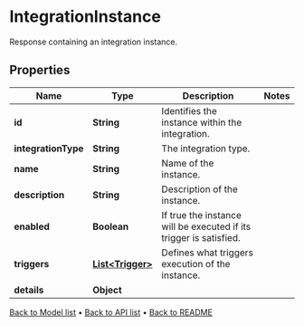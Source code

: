 

# IntegrationInstance

Response containing an integration instance.

## Properties

| Name | Type | Description | Notes |
|------------ | ------------- | ------------- | -------------|
|**id** | **String** | Identifies the instance within the integration. |  |
|**integrationType** | **String** | The integration type. |  |
|**name** | **String** | Name of the instance. |  |
|**description** | **String** | Description of the instance. |  |
|**enabled** | **Boolean** | If true the instance will be executed if its trigger is satisfied. |  |
|**triggers** | [**List&lt;Trigger&gt;**](Trigger.md) | Defines what triggers execution of the instance. |  |
|**details** | **Object** |  |  |



[Back to Model list](../README.md#documentation-for-models) &#8226; [Back to API list](../README.md#documentation-for-api-endpoints) &#8226; [Back to README](../README.md)


